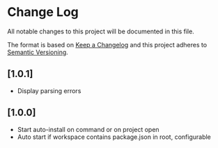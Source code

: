 # Change Log
All notable changes to this project will be documented in this file.

The format is based on [Keep a Changelog](http://keepachangelog.com/en/1.0.0/)
and this project adheres to [Semantic Versioning](http://semver.org/spec/v2.0.0.html).

## [1.0.1]
- Display parsing errors

## [1.0.0]
- Start auto-install on command or on project open
- Auto start if workspace contains package.json in root, configurable